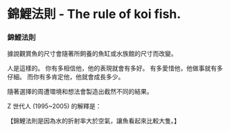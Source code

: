 # 錦鯉法則 - The rule of koi fish.

### 錦鯉法則

據說觀賞魚的尺寸會隨著所飼養的魚缸或水族館的尺寸而改變。

人是這樣的。
你有多相信他，他的表現就會有多好。
有多愛惜他，他做事就有多仔細。
而你有多肯定他，他就會成長多少。

隨著選擇的周遭環境和想法會製造出截然不同的結果。

Z 世代人 (1995~2005) 的解釋是：

【錦鯉法則是因為水的折射率大於空氣，讓魚看起來比較大隻。】


